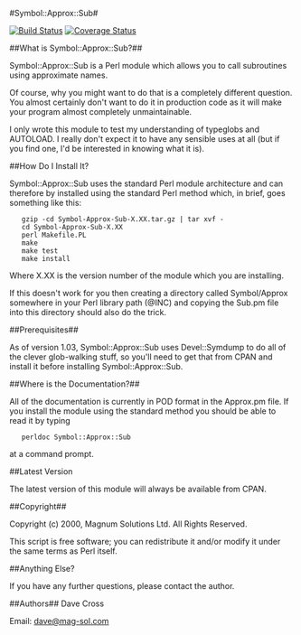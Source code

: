 
#Symbol::Approx::Sub#

[![Build Status](https://travis-ci.org/davorg/symbol-approx-sub.svg?branch=master)](https://travis-ci.org/davorg/symbol-approx-sub) [![Coverage Status](https://coveralls.io/repos/github/davorg/symbol-approx-sub/badge.svg?branch=master)](https://coveralls.io/github/davorg/symbol-approx-sub?branch=master)

##What is Symbol::Approx::Sub?##

Symbol::Approx::Sub is a Perl module which allows you to call subroutines
using approximate names.

Of course, why you might want to do that is a completely different
question. You almost certainly don't want to do it in production
code as it will make your program almost completely unmaintainable.

I only wrote this module to test my understanding of typeglobs and
AUTOLOAD. I really don't expect it to have any sensible uses at all
(but if you find one, I'd be interested in knowing what it is).

##How Do I Install It?

Symbol::Approx::Sub uses the standard Perl module architecture and can
therefore by installed using the standard Perl method which, in
brief, goes something like this:

```unix
   gzip -cd Symbol-Approx-Sub-X.XX.tar.gz | tar xvf -
   cd Symbol-Approx-Sub-X.XX
   perl Makefile.PL
   make
   make test
   make install
```

Where X.XX is the version number of the module which you are
installing.

If this doesn't work for you then creating a directory called
Symbol/Approx somewhere in your Perl library path (@INC) and copying
the Sub.pm file into this directory should also do the trick.


##Prerequisites##

As of version 1.03, Symbol::Approx::Sub uses Devel::Symdump to do
all of the clever glob-walking stuff, so you'll need to get that from
CPAN and install it before installing Symbol::Approx::Sub.

##Where is the Documentation?##

All of the documentation is currently in POD format in the Approx.pm
file. If you install the module using the standard method you should
be able to read it by typing

```unix
   perldoc Symbol::Approx::Sub
```

at a command prompt.

##Latest Version

The latest version of this module will always be available from
CPAN.

##Copyright##

Copyright (c) 2000, Magnum Solutions Ltd.  All Rights Reserved.

This script is free software; you can redistribute it and/or
modify it under the same terms as Perl itself.

##Anything Else?

If you have any further questions, please contact the author.

##Authors##
Dave Cross

Email: dave@mag-sol.com
